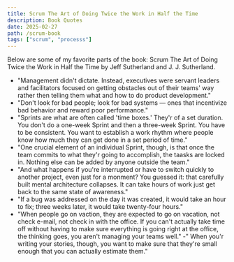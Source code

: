 ```yaml
---
title: Scrum The Art of Doing Twice the Work in Half the Time
description: Book Quotes
date: 2025-02-27
path: /scrum-book
tags: ["scrum", "processs"]
---
```


Below are some of my favorite parts of the book: Scrum The Art of Doing Twice the Work in Half the Time by Jeff Sutherland and J. J. Sutherland.

- "Management didn't dictate. Instead, executives were servant leaders and facilitators focused on getting obstacles out of their teams' way rather then telling them what and how to do product development."
- "Don't look for bad people; look for bad systems — ones that incentivize bad behavior and reward poor performance."
- "Sprints are what are often called 'time boxes.' They'r of a set duration. You don't do a one-week Sprint and then a three-week Sprint. You have to be consistent. You want to establish a work rhythm where people know how much they can get done in a set period of time."
- "One crucial element of an individual Sprint, though, is that once the team commits to what they'r going to accomplish, the taasks are locked in. Nothing else can be added by anyone outside the team."
- "And what happens if you're interrupted or have to switch quickly to another project, even just for a monment? You guessed it: that carefully built mental architecture collapses. It can take hours of work just get back to the same state of awareness."
- "If a bug was addressed on the day it was created, it would take an hour to fix; three weeks later, it would take twenty-four hours."
- "When people go on vaction, they are expected to go on vacation, not check e-mail, not check in with the office. If you can't actually take time off without having to make sure everything is going right at the office, the thinking goes, you aren't managing your teams well."
  -" When you'r writing your stories, though, you want to make sure that they're small enough that you can actually estimate them."
